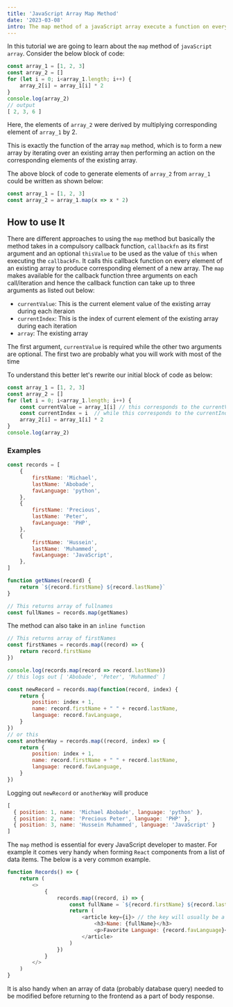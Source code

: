 ```yaml
---
title: 'JavaScript Array Map Method'
date: '2023-03-08'
intro: The map method of a javaScript array execute a function on every element of an array to produce a new array. Let's further explore this method in this tutorial
---
```


In this tutorial we are going to learn about the `map` method of `javaScript array`.
Consider the below block of code:

```js
const array_1 = [1, 2, 3]
const array_2 = []
for (let i = 0; i<array_1.length; i++) {
    array_2[i] = array_1[i] * 2
}
console.log(array_2)
// output
[ 2, 3, 6 ]
```

Here, the elements of `array_2` were derived by multiplying corresponding element of `array_1` by 2.

This is exactly the function of the array `map` method, which is to form a new array by iterating over an existing array then performing an action on the corresponding elements of the existing array.

The above block of code to generate elements of `array_2` from `array_1` could be written as shown below:

```js
const array_1 = [1, 2, 3]
const array_2 = array_1.map(x => x * 2)
```

## How to use It

There are different approaches to using the `map` method but basically the method takes in a compulsory callback function, `callbackfn` as its first argument and an optional `thisValue` to be used as the value of `this` when executing the `callbackFn`. It calls this callback function on every element of an existing array to produce corresponding element of a new array. The `map` makes available for the callback function three arguments on each call/iteration and hence the callback function can take up to three arguments as listed out below:

- `currentValue`: This is the current element value of the existing array during each iteraion
- `currentIndex`: This is the index of current element of the existing array during each iteration
- `array`: The existing array

The first argument, `currentValue` is required while the other two arguments are optional. The first two are probably what you will work with most of the time

To understand this better let's rewrite our initial block of code as below:

```js
const array_1 = [1, 2, 3]
const array_2 = []
for (let i = 0; i<array_1.length; i++) {
    const currentValue = array_1[i] // this corresponds to the currentValue at any instance of iteration
    const currentIndex = i  // while this corresponds to the currentIndex at any instance of iteration
    array_2[i] = array_1[i] * 2
}
console.log(array_2)
```

### Examples

```js
const records = [
    {
        firstName: 'Michael',
        lastName: 'Abobade',
        favLanguage: 'python',
    },
    {
        firstName: 'Precious',
        lastName: 'Peter',
        favLanguage: 'PHP',
    },
    {
        firstName: 'Hussein',
        lastName: 'Muhammed',
        favLanguage: 'JavaScript',
    },
]
```

```js
function getNames(record) {
    return `${record.firstName} ${record.lastName}`
}
```

```js
// This returns array of fullnames 
const fullNames = records.map(getNames)
```

The method can also take in an `inline function`

```js
// This returns array of firstNames
const firstNames = records.map((record) => {
    return record.firstName
})
```

```js
console.log(records.map(record => record.lastName))
// this logs out [ 'Abobade', 'Peter', 'Muhammed' ]
```

```js
const newRecord = records.map(function(record, index) {
    return {
        position: index + 1,
        name: record.firstName + " " + record.lastName,
        language: record.favLanguage,
    }
})
// or this
const anotherWay = records.map((record, index) => {
    return {
        position: index + 1,
        name: record.firstName + " " + record.lastName,
        language: record.favLanguage,
    }
})
```

Logging out `newRecord` or `anotherWay` will produce

```js
[
  { position: 1, name: 'Michael Abobade', language: 'python' },
  { position: 2, name: 'Precious Peter', language: 'PHP' },
  { position: 3, name: 'Hussein Muhammed', language: 'JavaScript' }
]
```

The `map` method is essential for every JavaScript developer to master. For example it comes very handy when forming `React`  components from a list of data items. The below is a very common example.

```js
function Records() => {
    return (
        <>
            {
                records.map((record, i) => {
                    const fullName = `${record.firstName} ${record.lastName}`
                    return (
                        <article key={i}> // the key will usually be a unique identifier other than the currentIndex
                            <h3>Name: {fullName}</h3>
                            <p>Favorite Language: {record.favLanguage}</p>
                        </article>
                    )
                })
            }
        </>
    )
}
```

It is also handy when an array of data (probably database query) needed to be modified before returning to the frontend as a part of body response.
